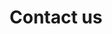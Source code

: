 ---
title: "Contact us"
Description: "Making the Complex Simple and Easy to Understand!"
layout: "contact"
intro: 'The easiest way to get in touch with us is by booking a free 30 min slot in our open calender. By doing so we can start a discussion and talk about your concerns, interest or problems regarding any of our focused topics like Open Source and Java.'
schedule_button_text: 'schedule appointment'
mail_intro: 'Next to this you can send us a mail at'
mail_address: 'info@open-elements.com'
phone_intro: 'or call us directly at'
phone_nummer: '+49 151-22684622'
address_intro: 'Our postal address is'
address: ' Open Elements GmbH<br/>Gerhart-Hauptmann-Str. 49B<br/>51379 Leverkusen<br/>Germany'
---